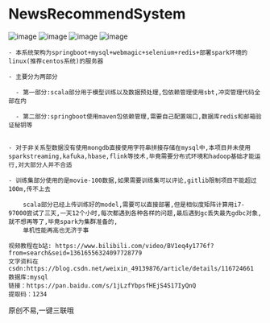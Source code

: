 # NewsRecommendSystem
![image](https://user-images.githubusercontent.com/65523997/230298837-d8b0d82f-85d5-48b5-acf3-2d6d9f9e8c8a.png)
![image](https://user-images.githubusercontent.com/65523997/230299202-ee9d70b8-ee9d-4014-bc13-ed99f9166ca4.png)
![image](https://user-images.githubusercontent.com/65523997/230299658-cfa8cc18-30c7-426b-8abf-25fe030c8ac2.png)
![image](https://user-images.githubusercontent.com/65523997/230299809-54175e19-95b2-4c72-950a-13511f8705da.png)

    - 本系统架构为springboot+mysql+webmagic+selenium+redis+部署spark环境的linux(推荐centos系统)的服务器
    
    - 主要分为两部分
    
      - 第一部分:scala部分用于模型训练以及数据预处理,包依赖管理使用sbt,冲突管理代码全部在内
      
      - 第二部分:springboot使用maven包依赖管理,需要自己配置端口,数据库redis和邮箱验证秘钥等
      

    - 对于非关系型数据没有使用mongdb直接使用字符串拼接存储在mysql中,本项目并未使用sparkstreaming,kafuka,hbase,flink等技术,毕竟需要分布式环境和hadoop基础才能运行,对大部分人并不合适

    - 训练集部分使用的是movie-100数据,如果需要训练集可以评论,gitlib限制项目不能超过100m,传不上去

        scala部分已经上传训练好的model,需要可以直接部署,但是相似度矩阵计算用i7-97000尝试了三天,一天12个小时,每次都遇到各种各样的问题,最后遇到gc丢失最先gdbc对象,就不想再等了,毕竟spark为集群准备的,
        单机性能再高也无济于事

    视频教程在b站: https://www.bilibili.com/video/BV1eq4y1776f?from=search&seid=13616556324097728779
    文字资料在csdn:https://blog.csdn.net/weixin_49139876/article/details/116724661
    数据库:mysql
    链接：https://pan.baidu.com/s/1jLzfYbpsfHEjS4S17IyQnQ 
    提取码：1234 

原创不易,一键三联哦
